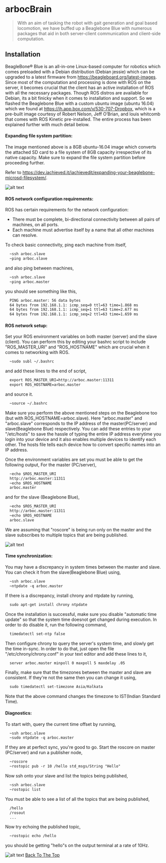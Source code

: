 # arbocBrain

>  With an aim of tasking the robot with gait generation and goal based locomotion, we have buffed up a Beaglebone Blue with numerous packages that aid in both server-client communication and client-side computation.


## Installation

BeagleBone® Blue is an all-in-one Linux-based computer for robotics which comes preloaded with a Debian distribution (Debian jessie) which can be upgraded to a latest firmware from https://beagleboard.org/latest-images. Since most of the computation and processing is done with ROS on the server, it becomes crucial that the client has an active installation of ROS with all the necessary packages. Though ROS distros are available for Debian, its a bit finicky when it comes to installation and support. So we flashed the Beaglebone Blue with a custom ubuntu image (ubuntu 16.04) which we found at https://jh.app.box.com/v/530-707-Dropbox, which is a pre-built image courtesy of Robert Nelson, Jeff O’Brian, and louis whitcomb that comes with ROS Kinetic pre-installed. The entire process has been explained further with much detail below.


#### Expanding file system partition:
The image mentioned above is a 8GB ubuntu-16.04 image which converts the attached SD card to a file system of 8GB capacity irrespective of its native capacity. Make sure to expand the file system partition before proceeding further.

Refer to https://dev.iachieved.it/iachievedit/expanding-your-beaglebone-microsd-filesystem/.

![alt text](https://raw.githubusercontent.com/imsenthur/Arboc/master/arbocBrain/arbocSlave.png)

#### ROS network configuration requirements:
ROS has certain requirements for the network configuration:

- There must be complete, bi-directional connectivity between all pairs of machines, on all ports. 
- Each machine must advertise itself by a name that all other machines can resolve. 

To check basic connectivity, ping each machine from itself,
```html
  ~ssh arboc.slave
  ~ping arboc.slave
```
and also ping between machines,
```html
  ~ssh arboc.slave
  ~ping arboc.master
```
you should see something like this,
```html
  PING arboc.master: 56 data bytes
  64 bytes from 192.168.1.1: icmp_seq=0 ttl=63 time=1.868 ms
  64 bytes from 192.168.1.1: icmp_seq=1 ttl=63 time=2.677 ms
  64 bytes from 192.168.1.1: icmp_seq=2 ttl=63 time=1.659 ms
```
#### ROS network setup:
Set your ROS environment variables on both master (server) and the slave (client). You can perform this by editing your bashrc script to include "ROS_MASTER_URI" and "ROS_HOSTNAME" which are crucial when it comes to networking with ROS.
```html
  ~sudo subl ~/.bashrc
```
and add these lines to the end of script,
```html
  export ROS_MASTER_URI=http://arboc.master:11311
  export ROS_HOSTNAME=arboc.master
```
and source it.
```html
  ~source ~/.bashrc
```
Make sure you perform the above mentioned steps on the Beaglebone too (but with ROS_HOSTNAME=arboc.slave).
Here "arboc.master" and "arboc.slave" corresponds to the IP address of the master(PC/server) and slave(Beaglebone Blue) respectively. You can add these entries to your "/etc/hosts" to save the hassle of typing the entire IP address everytime you login into your device and it also enables multiple devices to identify each other. The hosts file tells each device how to convert specific names into an IP address.

Once the environment variables are set you must be able to get the following output, 
For the master (PC/server),
```html
  ~echo $ROS_MASTER_URI
  http://arboc.master:11311
  ~echo $ROS_HOSTNAME
  arboc.master
```
and for the slave (Beaglebone Blue),

```html
  ~echo $ROS_MASTER_URI
  http://arboc.master:11311
  ~echo $ROS_HOSTNAME
  arboc.slave
```
We are assuming that "roscore" is being run only on the master and the slave subscribes to multiple topics that are being published. 

![alt text](https://raw.githubusercontent.com/imsenthur/Arboc/master/arbocBrain/arbocNetwork.png)

#### Time synchronization:
You may have a discrepancy in system times between the master and slave. You can check it from the slave(Beaglebone Blue) using,
```html
  ~ssh arboc.slave
  ~ntpdate -q arboc.master
```
If there is a discrepancy, install chrony and ntpdate by running,
```html
  sudo apt-get install chrony ntpdate
```
Once the installation is successful, make sure you disable "automatic time update" so that the system time doesnot get changed during execution. In order to do disable it, run the following command,
```html
  timedatectl set-ntp false
```
Then configure chrony to query the server's system time, and slowly get the time in-sync. In order to do that, just open the file "/etc/chrony/chrony.conf" in your text editor and add these lines to it,
```html
  server arboc.master minpoll 0 maxpoll 5 maxdelay .05
```
Finally, make sure that the timezones between the master and slave are consistent. If they're not the same then you can change it using,
```html
  sudo timedatectl set-timezone Asia/Kolkata
```
Note that the above command changes the timezone to IST(Indian Standard Time).

#### Diagnostics:
To start with, query the current time offset by running,
```html
  ~ssh arboc.slave
  ~sudo ntpdate -q arboc.master
```
If they are at perfect sync, you're good to go.
Start the roscore on master (PC/server) and run a publisher node,
```html
  ~roscore
  ~rostopic pub -r 10 /hello std_msgs/String "Hello"
```
Now ssh onto your slave and list the topics being published,
```html
  ~ssh arboc.slave
  ~rostopic list
```
You must be able to see a list of all the topics that are being published,
```html
  /hello
  /rosout
  ...
```
Now try echoing the published topic,
```html
  ~rostopic echo /hello
```
you should be getting "hello"s on the output terminal at a rate of 10Hz.

![alt text](https://raw.githubusercontent.com/imsenthur/Arboc/master/arbocBrain/arbocDiagnostics.png)
[Back To The Top](#arbocBrain)
